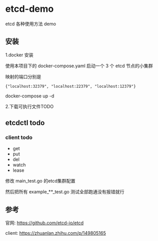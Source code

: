 # etcd-demo

etcd 各种使用方法 demo

## 安装

1.docker 安装

使用本项目下的 docker-compose.yaml 启动一个 3 个 etcd 节点的小集群

映射的端口分别是

```
{"localhost:32379", "localhost:22379", "localhost:12379"}
```



 docker-compose up -d

2.下载可执行文件TODO

## etcdctl todo




### client todo

* get
* put
* del
* watch
* lease



修改 main_test.go  的etcd集群配置

然后把所有 example_**_test.go 测试全部跑通没有报错就行



## 参考

官网: https://github.com/etcd-io/etcd


client: https://zhuanlan.zhihu.com/p/149805165